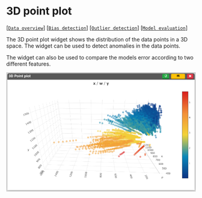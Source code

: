 # 3D point plot

[[`Data overview`](../README.md#data-overview)]
[[`Bias detection`](../README.md#bias-detection)]
[[`Outlier detection`](../README.md#outlier-detection)]
[[`Model evaluation`](../README.md#model-evaluation)]

The 3D point plot widget shows the distribution of the data points in a 3D space. The widget can be used to detect anomalies in the data points.

The widget can also be used to compare the models error according to two different features.

![](./main.png)
